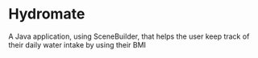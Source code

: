 # Hydromate
A Java application, using SceneBuilder, that helps the user keep track of their daily water intake by using their BMI
